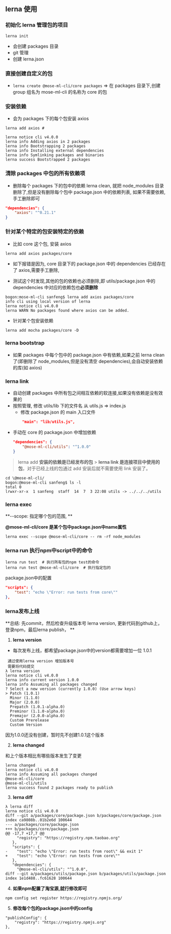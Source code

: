 ## lerna 使用

### 初始化 lerna 管理包的项目

```
lerna init
```

- 会创建 packages 目录
- git 管理
- 创建 lerna.json

### 直接创建自定义的包

- `lerna create @mose-ml-cli/core packages` => 在 packages 目录下,创建 group 组名为 mose-ml-cli 的名称为 core 的包

### 安装依赖

- 会为 packages 下的每个包安装 axios

```
lerna add axios #
```

```
lerna notice cli v4.0.0
lerna info Adding axios in 2 packages
lerna info Bootstrapping 2 packages
lerna info Installing external dependencies
lerna info Symlinking packages and binaries
lerna success Bootstrapped 2 packages
```

### 清除 packages 中包的所有依赖项

- 删除每个 packages 下的包中的依赖 lerna clean, 就把 node_modules 目录删除了,但是没有删除每个包中 package.json 中的依赖列表, 如果不需要依赖,手工删除即可

```json
"dependencies": {
    "axios": "^0.21.1"
}
```

### 针对某个特定的包安装特定的依赖

- 比如 core 这个包, 安装 axios

```
lerna add axios packages/core
```

- 如下报错是因为, core 目录下的 package.json 中的 dependencies 已经存在了 axios,需要手工删除,

- 测试这个时发现,其他的包的依赖也必须删除,即 utils/package.json 中的 dependencies 中对应的依赖包也**必须删除**

```
bogon:mose-ml-cli sanfeng$ lerna add axios packages/core
info cli using local version of lerna
lerna notice cli v4.0.0
lerna WARN No packages found where axios can be added.
```

- 针对某个包安装依赖

```
lerna add mocha packages/core -D
```

### lerna bootstrap

- 如果 packages 中每个包中的 package.json 中有依赖,如果之前 lerna clean 了(即删除了 node_modules,但是没有清空 dependencies),会自动安装依赖的库(如 axios)

### lerna link

- 自动创建 packages 中所有包之间相互依赖的软连接,如果没有依赖是没有效果的
- 按照管理, 修改 utils/lib 下的文件名 从 utils.js => index.js
  - 修改 package.json 的 main 入口文件
  ```json
      "main": "lib/utils.js",
  ```
- 手动在 core 的 package.json 中增加依赖
  ```json
  "dependencies": {
      "@mose-ml-cli/utils": "^1.0.0"
  }
  ```

> lerna add **安装的依赖是已经发布的包** > **lerna link 是连接项目中使用的包**，对于已经上线的包通过 add 安装后就不需要使用 link 安装了。

```
cd \@mose-ml-cli/
bogon:@mose-ml-cli sanfeng$ ls -l
total 0
lrwxr-xr-x  1 sanfeng  staff  14  7  3 22:08 utils -> ../../../utils
```



### lerna exec 

**--scope: 指定哪个包的范围, **

**@mose-ml-cli/core 是某个包中package.json中name属性**





```
lerna exec --scope @mose-ml-cli/core -- rm -rf node_modules
```



### lerna run 执行npm中script中的命令

```
lerna run test  # 执行所有包的npm test的命令
lerna run test @mose-ml-cli/core  # 执行指定包的
```

package.json中的配置

```json
"scripts": {
    "test": "echo \"Error: run tests from core\""
},
```



### lerna发布上线

**总结: 先commit，然后检查升级版本号 lerna version, 更新代码到github上， 登录npm，最后lerna publish， **

1. **lerna version**

- 每次发布上线，都希望package.json中的version都需要增加一位 1.0.1

```
 通过使用lerna version 增加版本号
 需要将代码提交
λ lerna version
lerna notice cli v4.0.0
lerna info current version 1.0.0
lerna info Assuming all packages changed
? Select a new version (currently 1.0.0) (Use arrow keys)
> Patch (1.0.1)
  Minor (1.1.0)
  Major (2.0.0)
  Prepatch (1.0.1-alpha.0)
  Preminor (1.1.0-alpha.0)
  Premajor (2.0.0-alpha.0)
  Custom Prerelease
  Custom Version
```

因为1.0.0还没有创建，暂时先不创建1.0.1这个版本



2. **lerna changed**

和上个版本相比有哪些版本发生了变更

```
lerna changed
lerna notice cli v4.0.0
lerna info Assuming all packages changed
@mose-ml-cli/core
@mose-ml-cli/utils
lerna success found 2 packages ready to publish
```

3. **lerna diff**

```
λ lerna diff
lerna notice cli v4.0.0
diff --git a/packages/core/package.json b/packages/core/package.json
index ca9808b..01b2e6d 100644
--- a/packages/core/package.json
+++ b/packages/core/package.json
@@ -17,7 +17,7 @@
     "registry": "https://registry.npm.taobao.org"
   },
   "scripts": {
-    "test": "echo \"Error: run tests from root\" && exit 1"
+    "test": "echo \"Error: run tests from core\""
   },
   "dependencies": {
     "@mose-ml-cli/utils": "^1.0.0",
diff --git a/packages/utils/package.json b/packages/utils/package.json
index 1e1d488..fc61628 100644
```

4. **如果npm配置了淘宝源,就行修改即可**

```
npm config set register https://registry.npmjs.org/
```

5. **修改每个包的package.json中的config**

```
"publishConfig": {
	"registry": "https://registry.npmjs.org"
},
```


